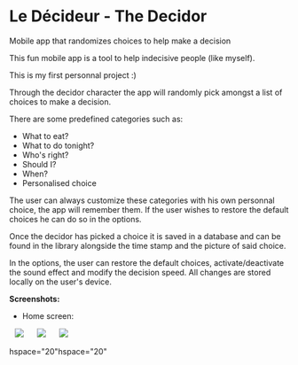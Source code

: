 # Le Décideur - The Decidor
Mobile app that randomizes choices to help make a decision

This fun mobile app is a tool to help indecisive people (like myself).

This is my first personnal project :)

Through the decidor character the app will randomly pick amongst a list of choices to make a decision.

There are some predefined categories such as:

* What to eat?
* What to do tonight?
* Who's right?
* Should I?
* When?
* Personalised choice

The user can always customize these categories with his own personnal choice, the app will remember them. If the user wishes to restore the default choices he can do so in the options.

Once the decidor has picked a choice it is saved in a database and can be found in the library alongside the time stamp and the picture of said choice.

In the options, the user can restore the default choices, activate/deactivate the sound effect and modify the decision speed.
All changes are stored locally on the user's device.

**Screenshots:**
* Home screen:

<p float="left">
  <img src="https://i.ibb.co/S68fCNf/ledecideur-signin.png" hspace="10" />
  <img src="https://i.ibb.co/S68fCNf/ledecideur-signin.png" hspace="10" /> 
  <img src="https://i.ibb.co/S68fCNf/ledecideur-signin.png" hspace="10" /> 
</p>

hspace="20"hspace="20"








